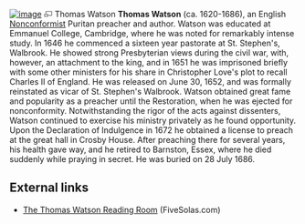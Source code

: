 [![image](images/thumb/6/6f/Thomaswatson.jpg/170px-Thomaswatson.jpg)](http://www.theopedia.com/File:Thomaswatson.jpg)
[![image](data:image/png;base64,iVBORw0KGgoAAAANSUhEUgAAAA8AAAALCAAAAACFLIiAAAAAAnRSTlMA/1uRIrUAAABPSURBVAjXY/j///+5vXDwjAHIr26ZAgXZe8H8a/+hoIcw/9nevdVL9+79DuPvzQYZFPUezu8BMZLXgkExnD8HAu6hqv//n+HZVjD4DuUDAKlChD3fj6aPAAAAAElFTkSuQmCC)](http://www.theopedia.com/File:Thomaswatson.jpg "Enlarge")
Thomas Watson
**Thomas Watson** (ca. 1620-1686), an English
[Nonconformist](Nonconformist "Nonconformist") Puritan preacher and
author. Watson was educated at Emmanuel College, Cambridge, where
he was noted for remarkably intense study. In 1646 he commenced a
sixteen year pastorate at St. Stephen's, Walbrook. He showed strong
Presbyterian views during the civil war, with, however, an
attachment to the king, and in 1651 he was imprisoned briefly with
some other ministers for his share in Christopher Love's plot to
recall Charles II of England. He was released on June 30, 1652, and
was formally reinstated as vicar of St. Stephen's Walbrook. Watson
obtained great fame and popularity as a preacher until the
Restoration, when he was ejected for nonconformity. Notwithstanding
the rigor of the acts against dissenters, Watson continued to
exercise his ministry privately as he found opportunity. Upon the
Declaration of Indulgence in 1672 he obtained a license to preach
at the great hall in Crosby House. After preaching there for
several years, his health gave way, and he retired to Barnston,
Essex, where he died suddenly while praying in secret. He was
buried on 28 July 1686.



## External links

-   [The Thomas Watson Reading Room](http://www.fivesolas.com/watson/index.htm)
    (FiveSolas.com)



